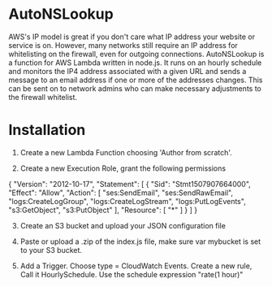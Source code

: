# AutoNSLookup

AWS's IP model is great if you don't care what IP address your website or service is on. However, many networks still require an IP address for whitelisting on the firewall, even for outgoing connections. AutoNSLookup is a function for AWS Lambda written in node.js. It runs on an hourly schedule and monitors the IP4 address associated with a given URL and sends a message to an email address if one or more of the addresses changes. This can be sent on to network admins who can make necessary adjustments to the firewall whitelist.


# Installation

1. Create a new Lambda Function choosing 'Author from scratch'. 

2. Create a new Execution Role, grant the following permissions

{
    "Version": "2012-10-17",
    "Statement": [
        {
            "Sid": "Stmt1507907664000",
            "Effect": "Allow",
            "Action": [
                "ses:SendEmail",
                "ses:SendRawEmail",
                "logs:CreateLogGroup",
                "logs:CreateLogStream",
                "logs:PutLogEvents",
				"s3:GetObject",
                "s3:PutObject"
            ],
            "Resource": [
                "*"
            ]
        }
    ]
}

3. Create an S3 bucket and upload your JSON configuration file

4. Paste or upload a .zip of the index.js file, make sure var mybucket is set to your S3 bucket.

5. Add a Trigger. 
	Choose type = CloudWatch Events.
	Create a new rule, Call it HourlySchedule. Use the schedule expression "rate(1 hour)"
